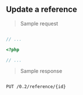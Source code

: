 ## Update a reference

> Sample request

```shell

```

```javascript
// ...
```

```php
<?php

// ...
```

> Sample response

```json

```

`PUT /0.2/reference/{id}`

